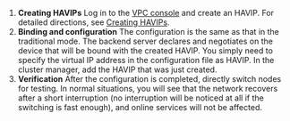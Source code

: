 1. **Creating HAVIPs**
Log in to the [VPC console](https://console.cloud.tencent.com/vpc/havip) and create an HAVIP. For detailed directions, see [Creating HAVIPs](https://intl.cloud.tencent.com/document/product/215/31820#.E5.88.9B.E5.BB.BA-havip).
2. **Binding and configuration**
The configuration is the same as that in the traditional mode. The backend server declares and negotiates on the device that will be bound with the created HAVIP. You simply need to specify the virtual IP address in the configuration file as HAVIP.
In the cluster manager, add the HAVIP that was just created.
3. **Verification**
After the configuration is completed, directly switch nodes for testing.
In normal situations, you will see that the network recovers after a short interruption (no interruption will be noticed at all if the switching is fast enough), and online services will not be affected.


